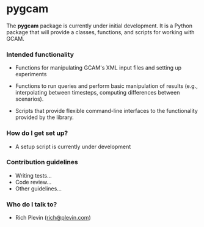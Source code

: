 # pygcam

The **pygcam** package is currently under initial development. It is a Python package 
that will provide a classes, functions, and scripts for working with GCAM. 

### Intended functionality ###

* Functions for manipulating GCAM's XML input files and setting up experiments

* Functions to run queries and perform basic manipulation of results (e.g., interpolating 
between timesteps, computing differences between scenarios).

* Scripts that provide flexible command-line interfaces to the functionality provided by 
the library.

### How do I get set up? ###

* A setup script is currently under development

### Contribution guidelines ###

* Writing tests...
* Code review...
* Other guidelines...

### Who do I talk to? ###

* Rich Plevin (rich@plevin.com)
